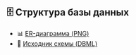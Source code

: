 ## 🗄️ Структура базы данных

- 📊 [ER-диаграмма (PNG)](./ERD.png)
- 📝 [Исходник схемы (DBML)](./schema.dbml)
